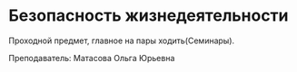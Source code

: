 # Безопасность жизнедеятельности

Проходной предмет, главное на пары ходить(Семинары).

Преподаватель: Матасова Ольга Юрьевна

